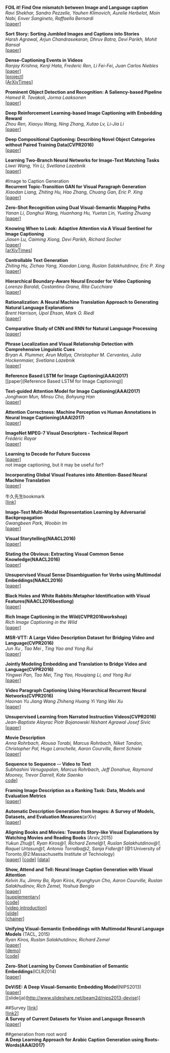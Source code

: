 **FOIL it! Find One mismatch between Image and Language caption**  
*Ravi Shekhar, Sandro Pezzelle, Yauhen Klimovich, Aurelie Herbelot, Moin Nabi, Enver Sangineto, Raffaella Bernardi*  
[[paper](https://arxiv.org/abs/1705.01359)]  

**Sort Story: Sorting Jumbled Images and Captions into Stories**  
*Harsh Agrawal, Arjun Chandrasekaran, Dhruv Batra, Devi Parikh, Mohit Bansal*  
[[paper](https://arxiv.org/abs/1606.07493v5)]  

**Dense-Captioning Events in Videos**  
*Ranjay Krishna, Kenji Hata, Frederic Ren, Li Fei-Fei, Juan Carlos Niebles*  
[[paper](https://arxiv.org/abs/1705.00754)]  
[[project](http://cs.stanford.edu/people/ranjaykrishna/densevid/)]  
[[ArXivTimes](https://github.com/arXivTimes/arXivTimes/issues/297)]  

**Prominent Object Detection and Recognition: A Saliency-based Pipeline**  
*Hamed R. Tavakoli, Jorma Laaksonen*  
[[paper](https://arxiv.org/abs/1704.07402)]  

**Deep Reinforcement Learning-based Image Captioning with Embedding Reward**  
*Zhou Ren, Xiaoyu Wang, Ning Zhang, Xutao Lv, Li-Jia Li*  
[[paper](https://arxiv.org/pdf/1704.03899.pdf)]  

**Deep Compositional Captioning: Describing Novel Object Categories without Paired Training Data(CVPR2016)**  
[[paper](http://www.cs.utexas.edu/~ml/papers/hendricks.cvpr16.pdf)]  

**Learning Two-Branch Neural Networks for Image-Text Matching Tasks**  
*Liwei Wang, Yin Li, Svetlana Lazebnik*  
[[paper](https://arxiv.org/abs/1704.03470)]  

#Image to Caption Generation  
**Recurrent Topic-Transition GAN for Visual Paragraph Generation**  
*Xiaodan Liang, Zhiting Hu, Hao Zhang, Chuang Gan, Eric P. Xing*  
[[paper](https://arxiv.org/abs/1703.07022v1)]  

**Zero-Shot Recognition using Dual Visual-Semantic Mapping Paths**  
*Yanan Li, Donghui Wang, Huanhang Hu, Yuetan Lin, Yueting Zhuang*  
[[paper](https://arxiv.org/abs/1703.05002v2)]  

**Knowing When to Look: Adaptive Attention via A Visual Sentinel for Image Captioning**  
*Jiasen Lu, Caiming Xiong, Devi Parikh, Richard Socher*  
[[paper](https://arxiv.org/abs/1612.01887)]  
[[arXivTimes](https://github.com/arXivTimes/arXivTimes/issues/238)]  

**Controllable Text Generation**  
*Zhiting Hu, Zichao Yang, Xiaodan Liang, Ruslan Salakhutdinov, Eric P. Xing*  
[[paper](https://arxiv.org/abs/1703.00955)]  

**Hierarchical Boundary-Aware Neural Encoder for Video Captioning**  
*Lorenzo Baraldi, Costantino Grana, Rita Cucchiara*  
[[paper](https://arxiv.org/abs/1611.09312v2)]  

**Rationalization: A Neural Machine Translation Approach to Generating Natural Language Explanations**  
*Brent Harrison, Upol Ehsan, Mark O. Riedl*  
[[paper](https://arxiv.org/abs/1702.07826)]  

**Comparative Study of CNN and RNN for Natural Language Processing**  
[[paper](https://arxiv.org/pdf/1702.01923v1.pdf)]  

**Phrase Localization and Visual Relationship Detection with Comprehensive Linguistic Cues**  
*Bryan A. Plummer, Arun Mallya, Christopher M. Cervantes, Julia Hockenmaier, Svetlana Lazebnik*  
[[paper](https://arxiv.org/abs/1611.06641v2)]  

**Reference Based LSTM for Image Captioning(AAAI2017)**  
[[paper](Reference Based LSTM for Image Captioning)]  

**Text-guided Attention Model for Image Captioning(AAAI2017)**  
*Jonghwan Mun, Minsu Cho, Bohyung Han*  
[[paper](https://arxiv.org/abs/1612.03557)]  

**Attention Correctness: Machine Perception vs Human Annotations in Neural Image Captioning(AAAI2017)**  
[[paper]()]  

**ImageNet MPEG-7 Visual Descriptors - Technical Report**  
*Frédéric Rayar*  
[[paper](https://arxiv.org/abs/1702.00187v1)]  

**Learning to Decode for Future Success**  
[[paper](https://arxiv.org/abs/1701.06549)]  
not image captioning, but it may be useful for?

**Incorporating Global Visual Features into Attention-Based Neural Machine Translation**  
[[paper](https://arxiv.org/abs/1701.06521)]  

牛久先生bookmark  
[[link](http://www.ai-gakkai.or.jp/my-bookmark_vol32-no1/?utm_campaign=whats-new&utm_medium=twitter&utm_source=twitter)]  

**Image-Text Multi-Modal Representation Learning by Adversarial Backpropagation**  
*Gwangbeen Park, Woobin Im*  
[[paper](https://arxiv.org/abs/1612.08354)]  


**Visual Storytelling(NAACL2016)**  
[[paper](http://m-mitchell.com/NAACL-2016/NAACL-HLT2016/pdf/N16-1147.pdf)]  

**Stating the Obvious: Extracting Visual Common Sense Knowledge(NAACL2016)**  
[[paper](http://m-mitchell.com/NAACL-2016/NAACL-HLT2016/pdf/N16-1023.pdf)]  

**Unsupervised Visual Sense Disambiguation for Verbs using Multimodal Embeddings(NAACL2016)**  
[[paper](http://m-mitchell.com/NAACL-2016/NAACL-HLT2016/pdf/N16-1022.pdf)]  

**Black Holes and White Rabbits:Metaphor Identification with Visual Features(NAACL2016bestlong)**  
[[paper](http://m-mitchell.com/NAACL-2016/NAACL-HLT2016/pdf/N16-1020.pdf)]  



**Rich Image Captioning in the Wild(CVPR2016workshop)**  
*Rich Image Captioning in the Wild*  
[[paper](http://www.cv-foundation.org/openaccess/content_cvpr_2016_workshops/w12/papers/Tran_Rich_Image_Captioning_CVPR_2016_paper.pdf)]  

**MSR-VTT: A Large Video Description Dataset for Bridging Video and Language(CVPR2016)**  
*Jun Xu , Tao Mei , Ting Yao and Yong Rui*  
[[paper](http://www.cv-foundation.org/openaccess/content_cvpr_2016/papers/Xu_MSR-VTT_A_Large_CVPR_2016_paper.pdf)]  

**Jointly Modeling Embedding and Translation to Bridge Video and Language(CVPR2016)**  
*Yingwei Pan, Tao Mei, Ting Yao, Houqiang Li, and Yong Rui*  
[[paper](http://www.cv-foundation.org/openaccess/content_cvpr_2016/papers/Pan_Jointly_Modeling_Embedding_CVPR_2016_paper.pdf)]  

**Video Paragraph Captioning Using Hierarchical Recurrent Neural Networks(CVPR2016)**  
*Haonan Yu Jiang Wang Zhiheng Huang Yi Yang Wei Xu*  
[[paper](http://www.cv-foundation.org/openaccess/content_cvpr_2016/papers/Yu_Video_Paragraph_Captioning_CVPR_2016_paper.pdf)]  

**Unsupervised Learning from Narrated Instruction Videos(CVPR2016)**  
*Jean-Baptiste Alayrac Piotr Bojanowski Nishant Agrawal Josef Sivic*  
[[paper](http://www.cv-foundation.org/openaccess/content_cvpr_2016/papers/Alayrac_Unsupervised_Learning_From_CVPR_2016_paper.pdf)]  

**Movie Description**  
*Anna Rohrbach, Atousa Torabi, Marcus Rohrbach, Niket Tandon, Christopher Pal, Hugo Larochelle, Aaron Courville, Bernt Schiele*  
[[paper](http://arxiv.org/abs/1605.03705)]  

**Sequence to Sequence -- Video to Text**  
*Subhashini Venugopalan, Marcus Rohrbach, Jeff Donahue, Raymond Mooney, Trevor Darrell, Kate Saenko*  
[code](https://github.com/jazzsaxmafia/video_to_sequence)]  

**Framing Image Description as a Ranking Task: Data, Models and Evaluation Metrics**  
[[paper](http://www.jair.org/media/3994/live-3994-7274-jair.pdf)]  

**Automatic Description Generation from Images: A Survey of Models, Datasets, and Evaluation Measures**(arXiv)  
[[paper](http://arxiv.org/pdf/1601.03896.pdf)]  

**Aligning Books and Movies: Towards Story-like Visual Explanations by Watching Movies and Reading Books** (Arxiv,2015)  
*Yukun Zhu@1, Ryan Kiros@1, Richard Zemel@1, Ruslan Salakhutdinov@1, Raquel Urtasun@1, Antonio Torralba@2, Sanja Fidler@1* (@1:University of Toronto,@2:Massachusetts Institute of Technology)   
[[paper](http://arxiv.org/abs/1506.06724)]
[[code](https://github.com/ryankiros/neural-storyteller)]
[[data](http://www.cs.toronto.edu/~mbweb/)]  

**Show, Attend and Tell: Neural Image Caption Generation with Visual Attention**  
*Kelvin Xu, Jimmy Ba, Ryan Kiros, Kyunghyun Cho, Aaron Courville, Ruslan Salakhudinov, Rich Zemel, Yoshua Bengio*  
[[paper](http://jmlr.org/proceedings/papers/v37/xuc15.pdf)]  
[[supplementary](http://jmlr.org/proceedings/papers/v37/xuc15-supp.pdf)]  
[[code](https://github.com/kelvinxu/arctic-captions)]  
[[video introduction](https://www.youtube.com/watch?v=kLWRKr4PT_E)]  
[[slide](http://www.slideshare.net/eunjileee/show-attend-and-tell-neural-image-caption-generation-with-visual-attention)]  
[[chainer](https://github.com/apple2373/chainer_caption_generation)]  

**Unifying Visual-Semantic Embeddings with Multimodal Neural Language Models** (TACL, 2015)  
*Ryan Kiros, Ruslan Salakhutdinov, Richard Zemel*  
[[paper](http://arxiv.org/abs/1411.2539)]  
[[demo](http://deeplearning.cs.toronto.edu/i2thttp://deeplearning.cs.toronto.edu/i2t)]  
[[code](https://github.com/ryankiros/visual-semantic-embedding)]  

**Zero-Shot Learning by Convex Combination of Semantic Embeddings**(ICLR2014)    
[[paper](https://arxiv.org/pdf/1312.5650.pdf)]    

**DeViSE: A Deep Visual-Semantic Embedding Model**(NIPS2013)  
[[paper](https://papers.nips.cc/paper/5204-devise-a-deep-visual-semantic-embedding-model)]  
[[slide(ja)(http://www.slideshare.net/beam2d/nips2013-devise)]  

##Survey
[[link](http://www.slideshare.net/metaps_JP/deep-learning-50383383)]  
[[link2](http://www.slideshare.net/YoshitakaUshiku/ss-57148161)]  
**A Survey of Current Datasets for Vision and Language Research**  
[[paper](http://cs.rochester.edu/~nasrinm/files/Papers/Survey-Vision-and-Language.pdf)]  

##generation from root word  
**A Deep Learning Approach for Arabic Caption Generation using Roots-Words(AAAI2017)**  


